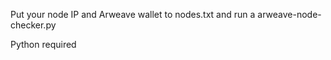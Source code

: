 Put your node IP and Arweave wallet to nodes.txt and run a arweave-node-checker.py

Python required
